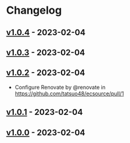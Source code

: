 # Changelog

## [v1.0.4](https://github.com/tatsuo48/ecsource/compare/v1.0.3...v1.0.4) - 2023-02-04

## [v1.0.3](https://github.com/tatsuo48/ecsource/compare/v1.0.2...v1.0.3) - 2023-02-04

## [v1.0.2](https://github.com/tatsuo48/ecsource/compare/v1.0.1...v1.0.2) - 2023-02-04
- Configure Renovate by @renovate in https://github.com/tatsuo48/ecsource/pull/1

## [v1.0.1](https://github.com/tatsuo48/ecsource/compare/v1.0.0...v1.0.1) - 2023-02-04

## [v1.0.0](https://github.com/tatsuo48/ecsource/commits/v1.0.0) - 2023-02-04
